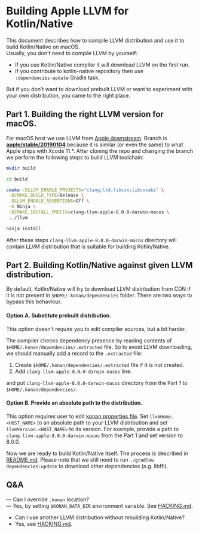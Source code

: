 # Building Apple LLVM for Kotlin/Native

This document describes how to compile LLVM distribution and use it to build Kotlin/Native on macOS.  
Usually, you don't need to compile LLVM by yourself:
* If you use Kotlin/Native compiler it will download LLVM on the first run. 
* If you contribute to kotlin-native repository then use `:dependencies:update` Gradle task.

But if you don't want to download prebuilt LLVM or want to experiment with your own distribution, 
you came to the right place.

## Part 1. Building the right LLVM version for macOS.

For macOS host we use LLVM from [Apple downstream](https://github.com/apple/llvm-project). 
Branch is [**apple/stable/20190104**](https://github.com/apple/llvm-project/tree/apple/stable/20190104) 
because it is similar (or even the same) to what Apple ships with Xcode 11.*. 
After cloning the repo and changing the branch we perform the following steps to build LLVM toolchain:

```bash
mkdir build

cd build

cmake -DLLVM_ENABLE_PROJECTS="clang;lld;libcxx;libcxxabi" \
 -DCMAKE_BUILD_TYPE=Release \
 -DLLVM_ENABLE_ASSERTIONS=Off \
 -G Ninja \
 -DCMAKE_INSTALL_PREFIX=clang-llvm-apple-8.0.0-darwin-macos \
 ../llvm

ninja install
```

After these steps `clang-llvm-apple-8.0.0-darwin-macos` directory will contain LLVM distribution that is suitable for building Kotlin/Native.

## Part 2. Building Kotlin/Native against given LLVM distribution.

By default, Kotlin/Native will try to download LLVM distribution from CDN if it is not present in `$HOME/.konan/dependencies` folder. 
There are two ways to bypass this behaviour.

#### Option A. Substitute prebuilt distribution.
This option doesn't require you to edit compiler sources, but a bit harder.

The compiler checks dependency presence by reading contents of `$HOME/.konan/dependencies/.extracted` file. 
So to avoid LLVM downloading, we should manually add a record to the `.extracted` file:
1. Create `$HOME/.konan/dependencies/.extracted` file if it is not created.
2. Add `clang-llvm-apple-8.0.0-darwin-macos` line.

and put `clang-llvm-apple-8.0.0-darwin-macos` directory from the Part 1 to `$HOME/.konan/dependencies/`.

#### Option B. Provide an absolute path to the distribution.
This option requires user to edit [konan.properties file](konan/konan.properties).
Set `llvmHome.<HOST_NAME>` to an absolute path to your LLVM distribution and 
set `llvmVersion.<HOST_NAME>` to its version.
For example, provide a path to `clang-llvm-apple-8.0.0-darwin-macos` from the Part 1 and set version to 8.0.0.

Now we are ready to build Kotlin/Native itself. The process is described in [README.md](README.md).
Please note that we still need to run `./gradlew dependencies:update` to download other dependencies (e.g. libffi).

## Q&A

— Can I override `.konan` location?  
— Yes, by setting `$KONAN_DATA_DIR` environment variable. See [HACKING.md](HACKING.md#compiler-environment-variables).

- Can I use another LLVM distribution without rebuilding Kotlin/Native?
- Yes, see [HACKING.md](HACKING.md#using-different-llvm-distributions-as-part-of-kotlinnative-compilation-pipeline).
